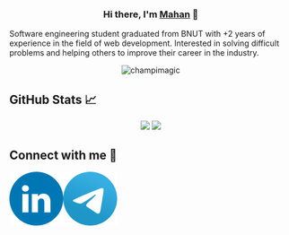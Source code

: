 <h3 align="center">
Hi there, I'm <a href="https://mahanjafari.vercel.app/" target="_blank" rel="noreferrer">Mahan</a> 👋
</h3>

<p align="left">
Software engineering student graduated from BNUT with +2 years of experience in the field of web development. Interested in solving difficult problems and helping others to improve their career in the industry.
</p>

<p align="center"> <img src="https://komarev.com/ghpvc/?username=moonrockyy&label=Profile%20views&color=0e75b6&style=flat" alt="champimagic" /> </p>

## GitHub Stats 📈

<div align="center">
  <img height="180em" src="https://github-readme-stats.vercel.app/api?username=moonrockyy&show_icons=true&theme=radical&count_private=true"/>
  <img height="180em" src="https://github-readme-stats.vercel.app/api/top-langs/?username=moonrockyy&layout=compact&langs_count=5&theme=radical"/>
</div>

## Connect with me 🤝

<a href="https://www.linkedin.com/in/mahanjafarii/"><img align="left" src="/images/LinkedIN.svg" alt="LinkedIn" /></a>
<a href="https://t.me/mahanjafary"><img align="left" src="/images/Telegram.svg" alt="Telegram" /></a>
</br>

